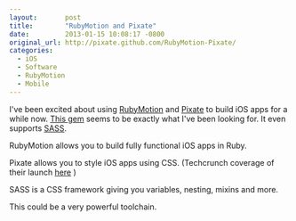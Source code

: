 ```yaml
---
layout:       post
title:        "RubyMotion and Pixate"
date:         2013-01-15 10:08:17 -0800
original_url: http://pixate.github.com/RubyMotion-Pixate/
categories:
  - iOS
  - Software
  - RubyMotion
  - Mobile
---
```


I've been excited about using  [RubyMotion](http://www.rubymotion.com)  and  [Pixate](http://www.pixate.com)  to build iOS apps for a while now.  [This gem](http://pixate.github.com/RubyMotion-Pixate/)  seems to be exactly what I've been looking for. It even supports  [SASS](http://sass-lang.com). 

 RubyMotion allows you to build fully functional iOS apps in Ruby. 

 Pixate allows you to style iOS apps using CSS. (Techcrunch coverage of their launch  [here](http://techcrunch.com/2013/01/15/pixate-debuts-a-framework-for-designing-mobile-apps-with-css/) ) 

 SASS is a CSS framework giving you variables, nesting, mixins and more. 

 This could be a very powerful toolchain. 

 
